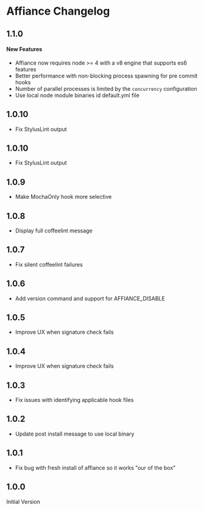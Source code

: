 # Affiance Changelog

## 1.1.0
#### New Features
* Affiance now requires node >= 4 with a v8 engine that supports es6 features
* Better performance with non-blocking process spawning for pre commit hooks
* Number of parallel processes is limited by the `concurrency` configuration
* Use local node module binaries id default.yml file

## 1.0.10
* Fix StylusLint output

## 1.0.10
* Fix StylusLint output

## 1.0.9
* Make MochaOnly hook more selective

## 1.0.8
* Display full coffeelint message

## 1.0.7
* Fix silent coffeelint failures

## 1.0.6
* Add version command and support for AFFIANCE_DISABLE

## 1.0.5
* Improve UX when signature check fails

## 1.0.4
* Improve UX when signature check fails

## 1.0.3
* Fix issues with identifying applicable hook files

## 1.0.2
* Update post install message to use local binary

## 1.0.1
* Fix bug with fresh install of affiance so it works "our of the box"

## 1.0.0
Initial Version
